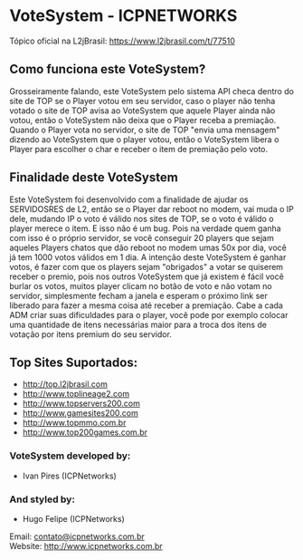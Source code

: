 # VoteSystem - ICPNETWORKS

Tópico oficial na L2jBrasil: https://www.l2jbrasil.com/t/77510

## Como funciona este VoteSystem?

Grosseiramente falando, este VoteSystem pelo sistema API checa dentro do site de TOP se o Player votou em seu servidor, caso o player não tenha votado o site de TOP avisa ao VoteSystem que aquele Player ainda não votou, então o VoteSystem não deixa que o Player receba a premiação.
Quando o Player vota no servidor, o site de TOP "envia uma mensagem" dizendo ao VoteSystem que o player votou, então o VoteSystem libera o Player para escolher o char e receber o item de premiação pelo voto.


## Finalidade deste VoteSystem

Este VoteSystem foi desenvolvido com a finalidade de ajudar os SERVIDOSRES de L2, então se o Player dar reboot no modem, vai muda o IP dele, mudando IP o voto é válido nos sites de TOP, se o voto é válido o player merece o item. E isso não é um bug. Pois na verdade quem ganha com isso é o próprio servidor, se você conseguir 20 players que sejam aqueles Players chatos que dão reboot no modem umas 50x por dia, você já tem 1000 votos válidos em 1 dia. A intenção deste VoteSystem é ganhar votos, é fazer com que os players sejam "obrigados" a votar se quiserem receber o premio, pois nos outros VoteSystem que já existem é fácil você burlar os votos, muitos player clicam no botão de voto e não votam no servidor, simplesmente fecham a janela e esperam o próximo link ser liberado para fazer a mesma coisa até receber a premiação. Cabe a cada ADM criar suas dificuldades para o player, você pode por exemplo colocar uma quantidade de itens necessárias maior para a troca dos itens de votação por itens premium do seu servidor.

## Top Sites Suportados:

- http://top.l2jbrasil.com
- http://www.toplineage2.com
- http://www.topservers200.com
- http://www.gamesites200.com
- http://www.topmmo.com.br
- http://www.top200games.com.br


### VoteSystem developed by:        
- Ivan Pires (ICPNetworks)       

###  And styled by:             
- Hugo Felipe (ICPNetworks)


Email: contato@icpnetworks.com.br    
Website: http://www.icpnetworks.com.br 
